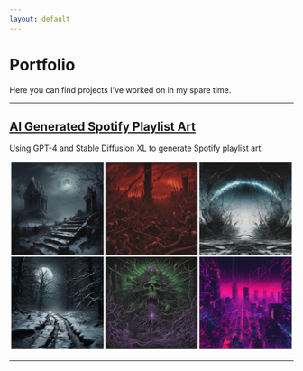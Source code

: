 ```yaml
---
layout: default
---
```


# Portfolio

Here you can find projects I've worked on in my spare time.

--- 

## [AI Generated Spotify Playlist Art](./playlist-art.html)

Using GPT-4 and Stable Diffusion XL to generate Spotify playlist art.

<a href="./playlist-art.html">
  <img src="./assets/img/playlist_art/playlist_art.jpg" alt="Playlist Art">
</a>

---

